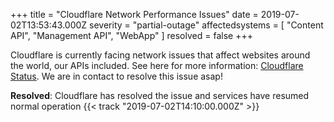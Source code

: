 +++
title = "Cloudflare Network Performance Issues"
date = 2019-07-02T13:53:43.000Z
severity = "partial-outage"
affectedsystems = [
  "Content API",
  "Management API",
  "WebApp"
]
resolved = false
+++

Cloudflare is currently facing network issues that affect websites around the world, our APIs included. See here for more information: [Cloudflare Status](https://www.cloudflarestatus.com/incidents/tx4pgxs6zxdr). We are in contact to resolve this issue asap!

**Resolved**: Cloudflare has resolved the issue and services have resumed normal operation {{< track "2019-07-02T14:10:00.000Z" >}}